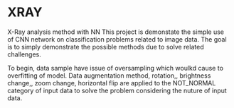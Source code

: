 # XRAY
X-Ray analysis method with NN
This project is demonstate the simple use of CNN  network on classification problems related to image data. The goal is to simply demonstrate the possible methods due to solve related challenges. 

To begin, data sample have issue of oversampling which woulkd cause to overfitting of model. 
Data augmentation method, rotation,, brightness change,, zoom change, horizontal flip are applied to the NOT_NORMAL category of input data to solve the problem considering the nuture of input data. 

